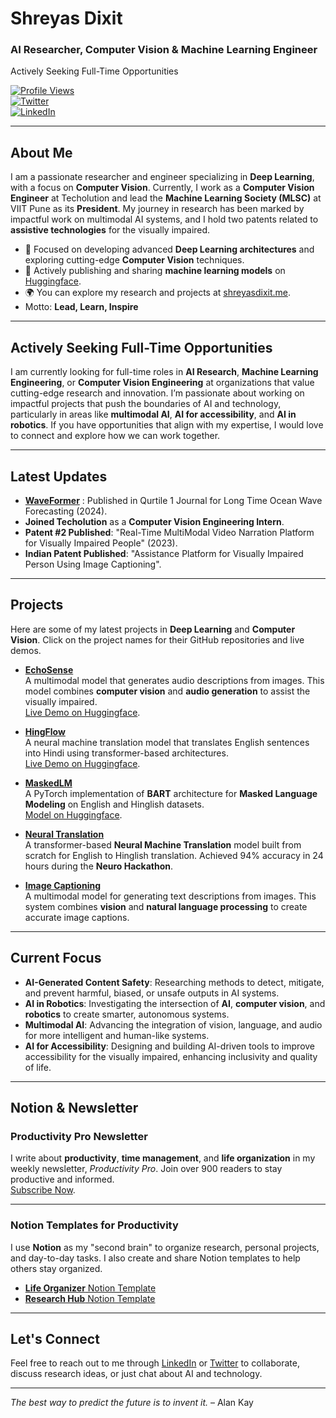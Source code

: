 # Shreyas Dixit  
### AI Researcher, Computer Vision & Machine Learning Engineer
Actively Seeking Full-Time Opportunities

[![Profile Views](https://komarev.com/ghpvc/?username=srddev&label=Profile%20views&color=0e75b6&style=flat)](https://github.com/SRDdev)  
[![Twitter](https://img.shields.io/badge/Twitter-@shreyas__dixit-1DA1F2?style=flat&logo=twitter)](https://twitter.com/shreyas__dixit)  
[![LinkedIn](https://img.shields.io/badge/LinkedIn-@shreyasdixit-0A66C2?style=flat&logo=linkedin)]([https://www.linkedin.com/in/shreyasdixit](https://www.linkedin.com/in/srddev/))

---

## About Me

I am a passionate researcher and engineer specializing in **Deep Learning**, with a focus on **Computer Vision**. Currently, I work as a **Computer Vision Engineer** at Techolution and lead the **Machine Learning Society (MLSC)** at VIIT Pune as its **President**. My journey in research has been marked by impactful work on multimodal AI systems, and I hold two patents related to **assistive technologies** for the visually impaired.

- 🔭 Focused on developing advanced **Deep Learning architectures** and exploring cutting-edge **Computer Vision** techniques.
- 🤗 Actively publishing and sharing **machine learning models** on [Huggingface](https://huggingface.co/SRDdev).
- 🌍 You can explore my research and projects at [shreyasdixit.me](http://shreyasdixit.me).
- Motto: **Lead, Learn, Inspire**

---

## Actively Seeking Full-Time Opportunities

I am currently looking for full-time roles in **AI Research**, **Machine Learning Engineering**, or **Computer Vision Engineering** at organizations that value cutting-edge research and innovation. I’m passionate about working on impactful projects that push the boundaries of AI and technology, particularly in areas like **multimodal AI**, **AI for accessibility**, and **AI in robotics**. If you have opportunities that align with my expertise, I would love to connect and explore how we can work together.

---

## Latest Updates

- **[WaveFormer](https://srddev.github.io/Wave-Former/main)** : Published in Qurtile 1 Journal for Long Time Ocean Wave Forecasting (2024).
- **Joined Techolution** as a **Computer Vision Engineering Intern**.
- **Patent #2 Published**: "Real-Time MultiModal Video Narration Platform for Visually Impaired People" (2023).
- **Indian Patent Published**: "Assistance Platform for Visually Impaired Person Using Image Captioning".

---

## Projects

Here are some of my latest projects in **Deep Learning** and **Computer Vision**. Click on the project names for their GitHub repositories and live demos.

- **[EchoSense](https://github.com/SRDdev/)**  
  A multimodal model that generates audio descriptions from images. This model combines **computer vision** and **audio generation** to assist the visually impaired.  
  [Live Demo on Huggingface](https://srddev-echosense.hf.space).

- **[HingFlow](https://github.com/SRDdev/HingFlow)**  
  A neural machine translation model that translates English sentences into Hindi using transformer-based architectures.  
  [Live Demo on Huggingface](https://huggingface.co/spaces/SRDdev/HingFlow).

- **[MaskedLM](https://github.com/SRDdev/MaskedLMs)**  
  A PyTorch implementation of **BART** architecture for **Masked Language Modeling** on English and Hinglish datasets.  
  [Model on Huggingface](https://srddev-hingmaskedlm.hf.space).

- **[Neural Translation](https://github.com/SRDdev/Neurohack)**  
  A transformer-based **Neural Machine Translation** model built from scratch for English to Hinglish translation. Achieved 94% accuracy in 24 hours during the **Neuro Hackathon**.

- **[Image Captioning](https://srddev-image-caption.hf.space)**  
  A multimodal model for generating text descriptions from images. This system combines **vision** and **natural language processing** to create accurate image captions.

---

## Current Focus

- **AI-Generated Content Safety**: Researching methods to detect, mitigate, and prevent harmful, biased, or unsafe outputs in AI systems.  
- **AI in Robotics**: Investigating the intersection of **AI**, **computer vision**, and **robotics** to create smarter, autonomous systems.
- **Multimodal AI**: Advancing the integration of vision, language, and audio for more intelligent and human-like systems.
- **AI for Accessibility**: Designing and building AI-driven tools to improve accessibility for the visually impaired, enhancing inclusivity and quality of life.

---

## Notion & Newsletter

### **Productivity Pro Newsletter**

I write about **productivity**, **time management**, and **life organization** in my weekly newsletter, *Productivity Pro*. Join over 900 readers to stay productive and informed.  
[Subscribe Now](https://www.linkedin.com/build-relation/newsletter-follow?entityUrn=7015550296219119616).

---

### **Notion Templates for Productivity**

I use **Notion** as my "second brain" to organize research, personal projects, and day-to-day tasks. I also create and share Notion templates to help others stay organized.

- [**Life Organizer** Notion Template](https://www.notion.so/templates/life-organizer)
- [**Research Hub** Notion Template](https://www.notion.so/templates/research-hub)

---

## Let's Connect

Feel free to reach out to me through [LinkedIn](https://www.linkedin.com/in/shreyasdixit) or [Twitter](https://twitter.com/shreyas__dixit) to collaborate, discuss research ideas, or just chat about AI and technology.

---

*The best way to predict the future is to invent it.* – Alan Kay
